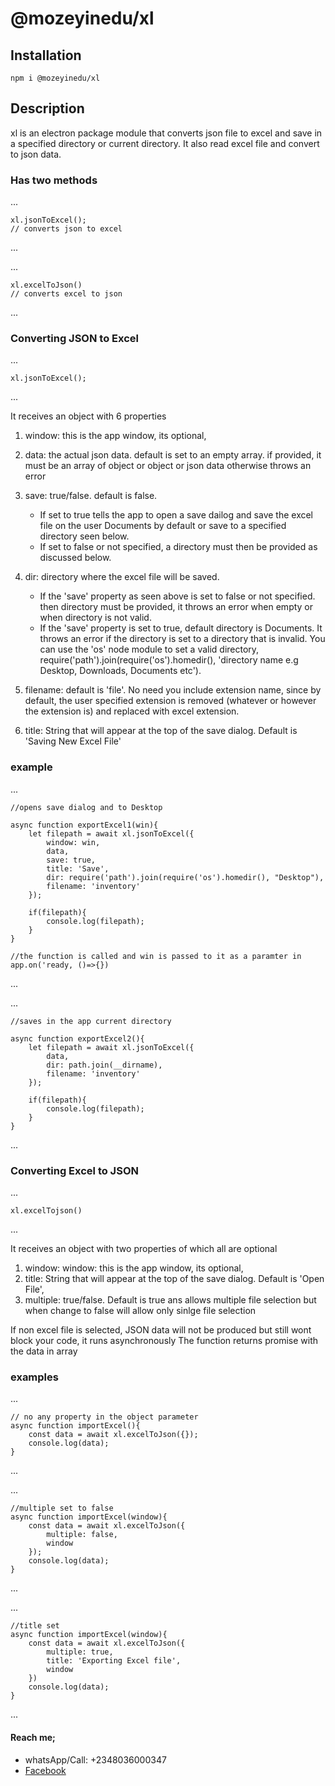 # @mozeyinedu/xl

## Installation

`npm i @mozeyinedu/xl`

## Description

xl is an electron package module that converts json file to excel and save in a specified directory or current directory. It also read excel file and convert to json data.

### Has two methods

...

    xl.jsonToExcel();
    // converts json to excel

...

...

    xl.excelToJson()
    // converts excel to json

...

### Converting JSON to Excel

...

    xl.jsonToExcel();

...

It receives an object with 6 properties

1. window: this is the app window, its optional,

2. data: the actual json data. default is set to an empty array. if provided, it must be an array of object or object or json data otherwise throws an error

3. save: true/false. default is false.

   - If set to true tells the app to open a save dailog and save the excel file on the user Documents by default or save to a specified directory seen below.
   - If set to false or not specified, a directory must then be provided as discussed below.

4. dir: directory where the excel file will be saved.

   - If the 'save' property as seen above is set to false or not specified. then directory must be provided, it throws an error when empty or when directory is not valid.
   - If the 'save' property is set to true, default directory is Documents. It throws an error if the directory is set to a directory that is invalid. You can use the 'os' node module to set a valid directory, require('path').join(require('os').homedir(), 'directory name e.g Desktop, Downloads, Documents etc').

5. filename: default is 'file'. No need you include extension name, since by default, the user specified extension is removed (whatever or however the extension is) and replaced with excel extension.

6. title: String that will appear at the top of the save dialog. Default is 'Saving New Excel File'

### example

...

    //opens save dialog and to Desktop

    async function exportExcel1(win){
        let filepath = await xl.jsonToExcel({
            window: win,
            data,
            save: true,
            title: 'Save',
            dir: require('path').join(require('os').homedir(), "Desktop"),
            filename: 'inventory'
        });

        if(filepath){
            console.log(filepath);
        }
    }

    //the function is called and win is passed to it as a paramter in app.on('ready, ()=>{})

...

...

    //saves in the app current directory

    async function exportExcel2(){
        let filepath = await xl.jsonToExcel({
            data,
            dir: path.join(__dirname),
            filename: 'inventory'
        });

        if(filepath){
            console.log(filepath);
        }
    }

...



### Converting Excel to JSON

...

    xl.excelTojson()

...

It receives an object with two properties of which all are optional
1. window: window: this is the app window, its optional,
2. title: String that will appear at the top of the save dialog. Default is 'Open File',
3. multiple: true/false. Default is true ans allows multiple file selection but when change to false will allow only sinlge file selection 

If non excel file is selected, JSON data will not be produced but still wont block your code, it runs asynchronously
The function returns promise with the data in array

### examples
...

    // no any property in the object parameter
    async function importExcel(){
        const data = await xl.excelToJson({});
        console.log(data);
    }

...

...

    //multiple set to false
    async function importExcel(window){
        const data = await xl.excelToJson({
            multiple: false,
            window
        });
        console.log(data);
    }

...

...

    //title set
    async function importExcel(window){
        const data = await xl.excelToJson({
            multiple: true,
            title: 'Exporting Excel file',
            window
        })
        console.log(data);
    }

...

#### Reach me;
* whatsApp/Call: +2348036000347
* [Facebook](https://www.facebook.com/mozey.inedu.3)